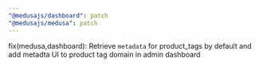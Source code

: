 ```yaml
---
"@medusajs/dashboard": patch
"@medusajs/medusa": patch
---
```


fix(medusa,dashboard): Retrieve `metadata` for product_tags by default and add metadta UI to product tag domain in admin dashboard
